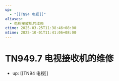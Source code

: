 ```yaml
---
up:
  - "[[TN94 电视]]"
aliases:
  - 电视接收机的维修
ctime: 2025-03-25T11:38:46+08:00
mtime: 2025-10-01T11:41:06+08:00
---
```


# TN949.7 电视接收机的维修

- up: [[TN94 电视]]
